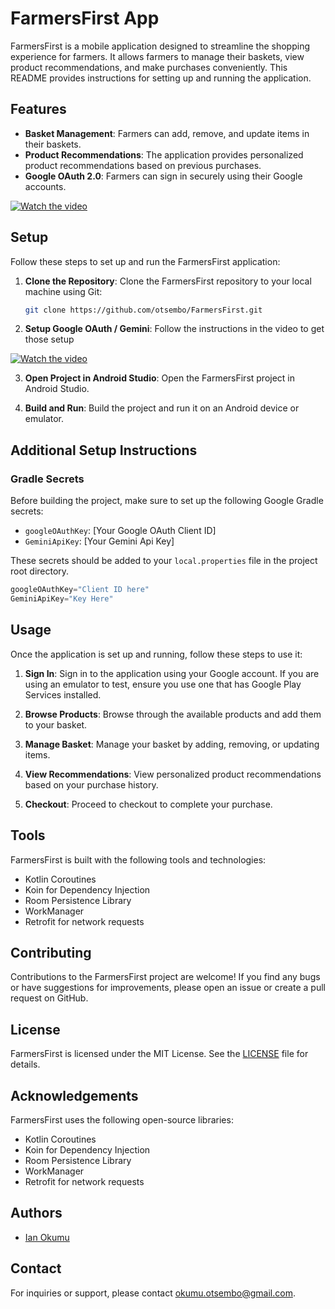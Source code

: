 # FarmersFirst App

FarmersFirst is a mobile application designed to streamline the shopping experience for farmers. It allows farmers to manage their baskets, view product recommendations, and make purchases conveniently. This README provides instructions for setting up and running the application.


## Features

- **Basket Management**: Farmers can add, remove, and update items in their baskets.
- **Product Recommendations**: The application provides personalized product recommendations based on previous purchases.
- **Google OAuth 2.0**: Farmers can sign in securely using their Google accounts.

[![Watch the video](https://img.youtube.com/vi/Zcivg9hyaYo/hqdefault.jpg)](https://www.youtube.com/embed/Zcivg9hyaYo)

## Setup

Follow these steps to set up and run the FarmersFirst application:

1. **Clone the Repository**: Clone the FarmersFirst repository to your local machine using Git:

    ```bash
    git clone https://github.com/otsembo/FarmersFirst.git
    ```

2. **Setup Google OAuth / Gemini**: Follow the instructions in the video to get those setup

[![Watch the video](https://img.youtube.com/vi/qSsyvJsbymw/hqdefault.jpg)](https://www.youtube.com/embed/qSsyvJsbymw)



3. **Open Project in Android Studio**: Open the FarmersFirst project in Android Studio.

4. **Build and Run**: Build the project and run it on an Android device or emulator.

## Additional Setup Instructions

### Gradle Secrets

Before building the project, make sure to set up the following Google Gradle secrets:

- `googleOAuthKey`: [Your Google OAuth Client ID]
- `GeminiApiKey`: [Your Gemini Api Key]

These secrets should be added to your `local.properties` file in the project root directory.

```gradle
googleOAuthKey="Client ID here"
GeminiApiKey="Key Here"
```


## Usage

Once the application is set up and running, follow these steps to use it:

1. **Sign In**: Sign in to the application using your Google account. If you are using an emulator to test, ensure you use one that has Google Play Services installed.

2. **Browse Products**: Browse through the available products and add them to your basket.

3. **Manage Basket**: Manage your basket by adding, removing, or updating items.

4. **View Recommendations**: View personalized product recommendations based on your purchase history.

5. **Checkout**: Proceed to checkout to complete your purchase.

## Tools

FarmersFirst is built with the following tools and technologies:

- Kotlin Coroutines
- Koin for Dependency Injection
- Room Persistence Library
- WorkManager
- Retrofit for network requests

## Contributing

Contributions to the FarmersFirst project are welcome! If you find any bugs or have suggestions for improvements, please open an issue or create a pull request on GitHub.

## License

FarmersFirst is licensed under the MIT License. See the [LICENSE](LICENSE) file for details.

## Acknowledgements

FarmersFirst uses the following open-source libraries:

- Kotlin Coroutines
- Koin for Dependency Injection
- Room Persistence Library
- WorkManager
- Retrofit for network requests

## Authors

- [Ian Okumu](https://github.com/otsembo)

## Contact

For inquiries or support, please contact [okumu.otsembo@gmail.com](mailto:okumu.otsembo@gmail.com).


